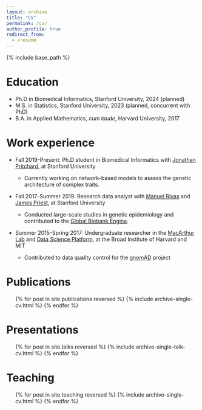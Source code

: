 ```yaml
---
layout: archive
title: "CV"
permalink: /cv/
author_profile: true
redirect_from:
  - /resume
---
```


{% include base_path %}

Education
======
* Ph.D in Biomedical Informatics, Stanford University, 2024 (planned)
* M.S. in Statistics, Stanford University, 2023 (planned, concurrent with PhD)
* B.A. in Applied Mathematics, *cum laude*, Harvard University, 2017

Work experience
======
* Fall 2019-Present: Ph.D student in Biomedical Informatics with [Jonathan Pritchard](https://web.stanford.edu/group/pritchardlab/home.html), at Stanford University 
  * Currently working on network-based models to assess the genetic architecture of complex traits.

* Fall 2017-Summer 2019: Research data analyst with [Manuel Rivas](https://med.stanford.edu/rivaslab.html) and [James Priest](https://priestlab.stanford.edu/), at Stanford University 
  * Conducted large-scale studies in genetic epidemiology and contributed to the [Global Biobank Engine](https://biobankengine.stanford.edu/).

* Summer 2015-Spring 2017: Undergraduate researcher in the [MacArthur Lab](https://macarthurlab.org/) and [Data Science Platform](https://www.broadinstitute.org/data-sciences-platform), at the Broad Institute of Harvard and MIT 
  * Contributed to data quality control for the [gnomAD](https://gnomad.broadinstitute.org/) project

<!-- 
Skills
======
* 
-->

Publications
======
  <ul>{% for post in site.publications reversed %}
    {% include archive-single-cv.html %}
  {% endfor %}</ul>
  
Presentations
======
  <ul>{% for post in site.talks reversed %}
    {% include archive-single-talk-cv.html %}
  {% endfor %}</ul>

Teaching
======
  <ul>{% for post in site.teaching reversed %}
    {% include archive-single-cv.html %}
  {% endfor %}</ul>
<!--  
  
Service and leadership
======
* Currently signed in to 13 different slack teams -->
